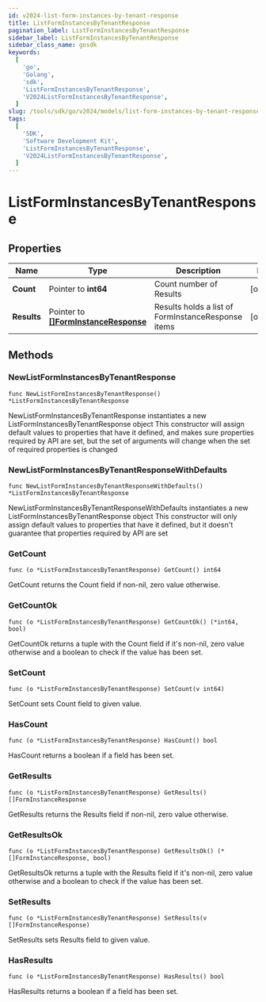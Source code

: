 ```yaml
---
id: v2024-list-form-instances-by-tenant-response
title: ListFormInstancesByTenantResponse
pagination_label: ListFormInstancesByTenantResponse
sidebar_label: ListFormInstancesByTenantResponse
sidebar_class_name: gosdk
keywords:
  [
    'go',
    'Golang',
    'sdk',
    'ListFormInstancesByTenantResponse',
    'V2024ListFormInstancesByTenantResponse',
  ]
slug: /tools/sdk/go/v2024/models/list-form-instances-by-tenant-response
tags:
  [
    'SDK',
    'Software Development Kit',
    'ListFormInstancesByTenantResponse',
    'V2024ListFormInstancesByTenantResponse',
  ]
---
```


# ListFormInstancesByTenantResponse

## Properties

| Name | Type | Description | Notes |
| --- | --- | --- | --- |
| **Count** | Pointer to **int64** | Count number of Results | [optional] |
| **Results** | Pointer to [**[]FormInstanceResponse**](form-instance-response) | Results holds a list of FormInstanceResponse items | [optional] |

## Methods

### NewListFormInstancesByTenantResponse

`func NewListFormInstancesByTenantResponse() *ListFormInstancesByTenantResponse`

NewListFormInstancesByTenantResponse instantiates a new ListFormInstancesByTenantResponse object This constructor will assign default values to properties that have it defined, and makes sure properties required by API are set, but the set of arguments will change when the set of required properties is changed

### NewListFormInstancesByTenantResponseWithDefaults

`func NewListFormInstancesByTenantResponseWithDefaults() *ListFormInstancesByTenantResponse`

NewListFormInstancesByTenantResponseWithDefaults instantiates a new ListFormInstancesByTenantResponse object This constructor will only assign default values to properties that have it defined, but it doesn't guarantee that properties required by API are set

### GetCount

`func (o *ListFormInstancesByTenantResponse) GetCount() int64`

GetCount returns the Count field if non-nil, zero value otherwise.

### GetCountOk

`func (o *ListFormInstancesByTenantResponse) GetCountOk() (*int64, bool)`

GetCountOk returns a tuple with the Count field if it's non-nil, zero value otherwise and a boolean to check if the value has been set.

### SetCount

`func (o *ListFormInstancesByTenantResponse) SetCount(v int64)`

SetCount sets Count field to given value.

### HasCount

`func (o *ListFormInstancesByTenantResponse) HasCount() bool`

HasCount returns a boolean if a field has been set.

### GetResults

`func (o *ListFormInstancesByTenantResponse) GetResults() []FormInstanceResponse`

GetResults returns the Results field if non-nil, zero value otherwise.

### GetResultsOk

`func (o *ListFormInstancesByTenantResponse) GetResultsOk() (*[]FormInstanceResponse, bool)`

GetResultsOk returns a tuple with the Results field if it's non-nil, zero value otherwise and a boolean to check if the value has been set.

### SetResults

`func (o *ListFormInstancesByTenantResponse) SetResults(v []FormInstanceResponse)`

SetResults sets Results field to given value.

### HasResults

`func (o *ListFormInstancesByTenantResponse) HasResults() bool`

HasResults returns a boolean if a field has been set.
